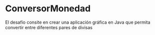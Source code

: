# ConversorMonedad
El desafío consite en crear una aplicación gráfica en Java que permita convertir entre diferentes pares de divisas

